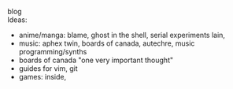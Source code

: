 blog
<br>
Ideas:
 - anime/manga: blame, ghost in the shell, serial experiments lain, 
 - music: aphex twin, boards of canada, autechre, music programming/synths
 - boards of canada "one very important thought"
 - guides for vim, git
 - games: inside, 

